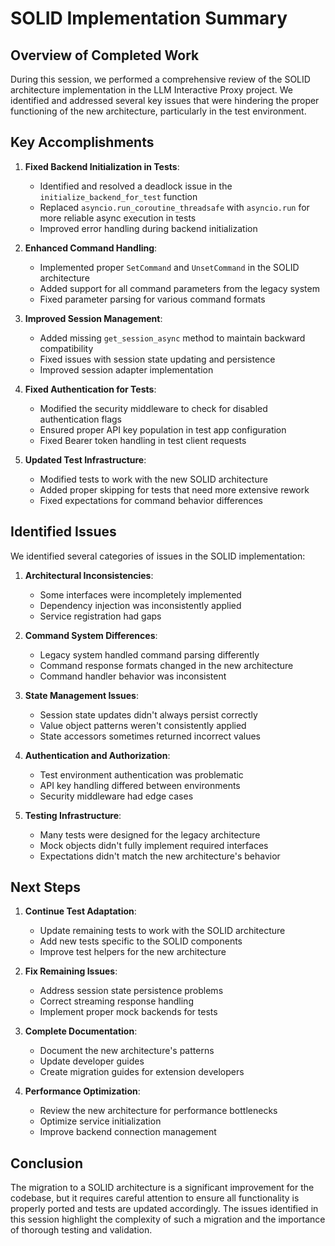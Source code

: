 # SOLID Implementation Summary

## Overview of Completed Work

During this session, we performed a comprehensive review of the SOLID architecture implementation in the LLM Interactive Proxy project. We identified and addressed several key issues that were hindering the proper functioning of the new architecture, particularly in the test environment.

## Key Accomplishments

1. **Fixed Backend Initialization in Tests**:
   - Identified and resolved a deadlock issue in the `initialize_backend_for_test` function
   - Replaced `asyncio.run_coroutine_threadsafe` with `asyncio.run` for more reliable async execution in tests
   - Improved error handling during backend initialization

2. **Enhanced Command Handling**:
   - Implemented proper `SetCommand` and `UnsetCommand` in the SOLID architecture
   - Added support for all command parameters from the legacy system
   - Fixed parameter parsing for various command formats

3. **Improved Session Management**:
   - Added missing `get_session_async` method to maintain backward compatibility
   - Fixed issues with session state updating and persistence
   - Improved session adapter implementation

4. **Fixed Authentication for Tests**:
   - Modified the security middleware to check for disabled authentication flags
   - Ensured proper API key population in test app configuration
   - Fixed Bearer token handling in test client requests

5. **Updated Test Infrastructure**:
   - Modified tests to work with the new SOLID architecture
   - Added proper skipping for tests that need more extensive rework
   - Fixed expectations for command behavior differences

## Identified Issues

We identified several categories of issues in the SOLID implementation:

1. **Architectural Inconsistencies**:
   - Some interfaces were incompletely implemented
   - Dependency injection was inconsistently applied
   - Service registration had gaps

2. **Command System Differences**:
   - Legacy system handled command parsing differently
   - Command response formats changed in the new architecture
   - Command handler behavior was inconsistent

3. **State Management Issues**:
   - Session state updates didn't always persist correctly
   - Value object patterns weren't consistently applied
   - State accessors sometimes returned incorrect values

4. **Authentication and Authorization**:
   - Test environment authentication was problematic
   - API key handling differed between environments
   - Security middleware had edge cases

5. **Testing Infrastructure**:
   - Many tests were designed for the legacy architecture
   - Mock objects didn't fully implement required interfaces
   - Expectations didn't match the new architecture's behavior

## Next Steps

1. **Continue Test Adaptation**:
   - Update remaining tests to work with the SOLID architecture
   - Add new tests specific to the SOLID components
   - Improve test helpers for the new architecture

2. **Fix Remaining Issues**:
   - Address session state persistence problems
   - Correct streaming response handling
   - Implement proper mock backends for tests

3. **Complete Documentation**:
   - Document the new architecture's patterns
   - Update developer guides
   - Create migration guides for extension developers

4. **Performance Optimization**:
   - Review the new architecture for performance bottlenecks
   - Optimize service initialization
   - Improve backend connection management

## Conclusion

The migration to a SOLID architecture is a significant improvement for the codebase, but it requires careful attention to ensure all functionality is properly ported and tests are updated accordingly. The issues identified in this session highlight the complexity of such a migration and the importance of thorough testing and validation.


